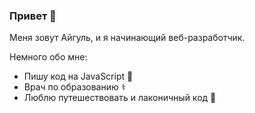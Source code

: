 ### Привет 👋

Меня зовут Айгуль, и я начинающий веб-разработчик.  

Немного обо мне:  
- Пишу код на JavaScript 🌱  
- Врач по образованию ⚕️
- Люблю путешествовать и лаконичный код 🥾
